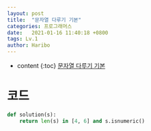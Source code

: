 ```yaml
---
layout: post
title:  "문자열 다루기 기본"
categories: 프로그래머스
date:   2021-01-16 11:40:18 +0800
tags: Lv.1
author: Haribo
---
```


* content
{:toc}
[문자열 다루기 기본](https://school.programmers.co.kr/learn/courses/30/lessons/12918)

# 코드

```python
def solution(s):
    return len(s) in [4, 6] and s.isnumeric()
```

